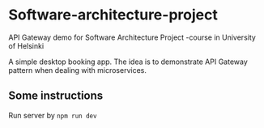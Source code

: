 # Software-architecture-project
API Gateway demo for Software Architecture Project -course in University of Helsinki

A simple desktop booking app. The idea is to demonstrate API Gateway pattern when dealing with microservices.

## Some instructions

Run server by
`npm run dev`